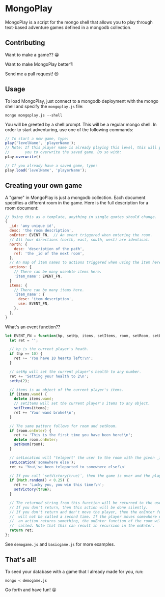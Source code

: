 MongoPlay
=========

MongoPlay is a script for the mongo shell that allows you to play through
text-based adventure games defined in a mongodb collection.

## Contributing

Want to make a game?? 😀

Want to make MongoPlay better?!

Send me a pull request! 😍

## Usage

To load MongoPlay, just connect to a mongodb deployment with the mongo shell and
specify the `mongoplay.js` file:

```
mongo mongoplay.js --shell
```

You will be greeted by a shell prompt. This will be a regular mongo shell. In
order to start adventuring, use one of the following commands:
```js
// To start a new game, type:
play('levelName', 'playerName');
// Note: If this player name is already playing this level, this will prompt
//       you to overwrite the saved game. Do so with:
play.overwrite()

// If you already have a saved game, type:
play.load('levelName', 'playerName');
```

## Creating your own game

A "game" in MongoPlay is just a mongodb collection. Each document specifies a
different room in the game. Here is the full description for a room document:

```js
// Using this as a template, anything in single quotes should change.
{
  _id: 'any unique id',
  desc: 'the room description',
  onEnter: EVENT_FN,  // An event triggered when entering the room.
  // All four directions (north, east, south, west) are identical.
  north: {
    desc: 'description of the path',
    ref: 'the _id of the next room',
  },
  // An map of item names to actions triggered when using the item here.
  actions: {
    // There can be many useable items here.
    'item_name': EVENT_FN,
  }
  items: {
    // There can be many items here.
    'item_name': {
      desc: 'item description',
      use: EVENT_FN,
    },
  },
}
```

What's an event function??

```js
let EVENT_FN = function(hp, setHp, items, setItems, room, setRoom, setLocation, setVictory) {
  let ret = '';

  // hp is the current player's heath.
  if (hp == 10) {
    ret += 'You have 10 hearts left!\n';
  }

  // setHp will set the current player's health to any number.
  ret += 'Setting your health to 2\n';
  setHp(2);

  // items is an object of the current player's items.
  if (items.wand) {
    delete items.wand;
    // setItems will set the current player's items to any object.
    setItems(items);
    ret += 'Your wand broke!\n';
  }

  // The same pattern follows for room and setRoom.
  if (room.onEnter) {
    ret += 'This is the first time you have been here!\n';
    delete room.onEnter;
    setRoom(room);
  }

  // setLocation will "teleport" the user to the room with the given _id.
  setLocation('somewhere else');
  ret += 'You\'ve been teleported to somewhere else!\n'

  // If you call `setVictory(true)`, then the game is over and the player wins.
  if (Math.random() < 0.25) {
    ret += 'Lucky you, you win this time!\n';
    setVictory(true);
  }

  // The returned string from this function will be returned to the user.
  // If you don't return, then this action will be done silently.
  // If you don't return and don't move the player, then the onEnter function
  //  will not be called a second time. If the player moves somewhere new or
  //  an action returns something, the onEnter function of the room will be
  //  called. Note that this can result in recursion in the onEnter.
  return ret;
};
```

See `demogame.js` and `basicgame.js` for more examples.

## That's all!

To seed your database with a game that I already made for you, run:
```
mongo < demogame.js
```

Go forth and have fun! 😜
